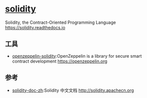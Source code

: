 # [solidity](https://github.com/ethereum/solidity)

Solidity, the Contract-Oriented Programming Language <https://solidity.readthedocs.io>

## 工具

* [openzeppelin-solidity](https://github.com/OpenZeppelin/openzeppelin-solidity):OpenZeppelin is a library for secure smart contract development <https://openzeppelin.org>

## 参考

* [solidity-doc-zh](https://github.com/apachecn/solidity-doc-zh):Solidity 中文文档 <http://solidity.apachecn.org>
